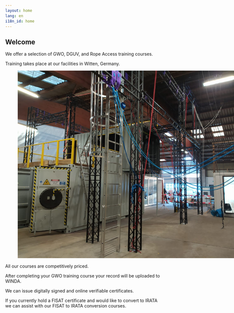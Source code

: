 ```yaml
---
layout: home
lang: en
i18n_id: home
---
```


## Welcome

We offer a selection of GWO, DGUV, and Rope Access training courses.

Training takes place at our facilities in Witten, Germany.

<figure class="image"><img style="max-width: 800px;" src="/assets/img/photos/tc1.jpg"></figure>

All our courses are competitively priced.

After completing your GWO training course your record will be uploaded to WINDA.

We can issue digitally signed and online verifiable certificates.

If you currently hold a FISAT certificate and would like to convert to IRATA we can assist with our FISAT to IRATA conversion courses.
